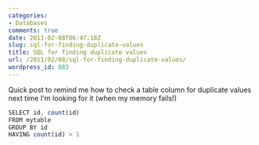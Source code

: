 ```yaml
---
categories:
- Databases
comments: true
date: 2011-02-08T06:47:18Z
slug: sql-for-finding-duplicate-values
title: SQL for finding duplicate values
url: /2011/02/08/sql-for-finding-duplicate-values/
wordpress_id: 883
---
```


Quick post to remind me how to check a table column for duplicate values next time I'm looking for it (when my memory fails!)

``` javascript
SELECT id, count(id) 
FROM mytable
GROUP BY id
HAVING count(id) > 1
```

